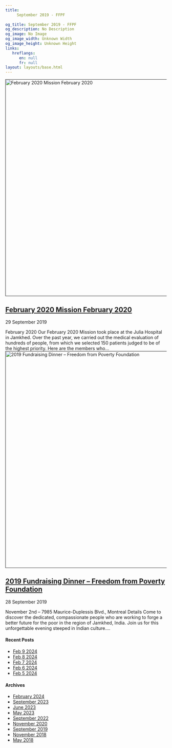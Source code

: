 ```yaml
---
title: 
     September 2019 - FFPF
    
og_title: September 2019 - FFPF
og_description: No Description
og_image: No Image
og_image_width: Unknown Width
og_image_height: Unknown Height
links:
   hreflangs:
      en: null
      fr: null
layout: layouts/base.html
---
```



[ <img src='/wp-content/uploads/2018/10/GenevieveCote-Operating-1080x675.webp'
width='1080' height='675' alt='February 2020 Mission February 2020' /> ]( )

##  [ February 2020 Mission February 2020 ]( )

29 September 2019

February 2020 Our February 2020 Mission took place at the Julia Hospital in
Jamkhed. Over the past year, we carried out the medical evaluation of hundreds
of people, from which we selected 150 patients judged to be of the highest
priority. Here are the members who...  [ <img src='/wp-
content/uploads/2018/10/Family-04.webp' width='1080' height='675' alt='2019
Fundraising Dinner – Freedom from Poverty Foundation' /> ]( )

##  [ 2019 Fundraising Dinner – Freedom from Poverty Foundation ]( )

28 September 2019

November 2nd – 7985 Maurice-Duplessis Blvd., Montreal Details Come to discover
the dedicated, compassionate people who are working to forge a better future
for the poor in the region of Jamkhed, India. Join us for this unforgettable
evening steeped in Indian culture....

####  Recent Posts

  * [ Feb 9 2024 ]( /en/article/2024/02/09/feb-9-2024/)
  * [ Feb 8 2024 ]( /en/article/2024/02/08/feb-8-2024/)
  * [ Feb 7 2024 ]( /en/article/2024/02/07/feb-7-2024/)
  * [ Feb 6 2024 ]( /en/article/2024/02/06/feb-6-2024/)
  * [ Feb 5 2024 ]( /en/article/2024/02/05/feb-5-2024/)

####  Archives

  * [ February 2024 ]( /en/article/2024/02/)
  * [ September 2023 ]( /en/article/2023/09/)
  * [ June 2023 ]( /en/article/2023/06/)
  * [ May 2023 ]( /en/article/2023/05/)
  * [ September 2022 ]( /en/article/2022/09/)
  * [ November 2020 ]( /en/article/2020/11/)
  * [ September 2019 ](index.html)
  * [ November 2018 ]( /en/article/2018/11/)
  * [ May 2018 ]( /en/article/2018/05/)



